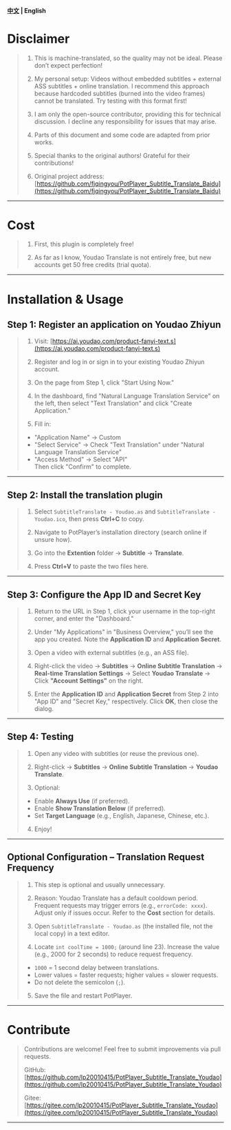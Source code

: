 <h4 align="left">
  <a href="readme.md">中文</a> |
  <b >English</b>
</h4>

# Disclaimer  

> 1. This is machine-translated, so the quality may not be ideal. Please don’t expect perfection!  
>  
> 2. My personal setup: Videos without embedded subtitles + external ASS subtitles + online translation. I recommend this approach because hardcoded subtitles (burned into the video frames) cannot be translated. Try testing with this format first!  
>  
> 3. I am only the open-source contributor, providing this for technical discussion. I decline any responsibility for issues that may arise.  
>  
> 4. Parts of this document and some code are adapted from prior works.  
>  
> 5. Special thanks to the original authors! Grateful for their contributions!  
>  
> 6. Original project address: [https://github.com/fjqingyou/PotPlayer_Subtitle_Translate_Baidu](https://github.com/fjqingyou/PotPlayer_Subtitle_Translate_Baidu)  

---  

# Cost  

> 1. First, this plugin is completely free!  
>  
> 2. As far as I know, Youdao Translate is not entirely free, but new accounts get 50 free credits (trial quota).  

---  

# Installation & Usage  

## Step 1: Register an application on Youdao Zhiyun  

> 1. Visit: [https://ai.youdao.com/product-fanyi-text.s](https://ai.youdao.com/product-fanyi-text.s)  
>  
> 2. Register and log in or sign in to your existing Youdao Zhiyun account.  
>  
> 3. On the page from Step 1, click "Start Using Now."  
>  
> 4. In the dashboard, find "Natural Language Translation Service" on the left, then select "Text Translation" and click "Create Application."  
>  
> 5. Fill in:  
> - "Application Name" → Custom  
> - "Select Service" → Check "Text Translation" under "Natural Language Translation Service"  
> - "Access Method" → Select "API"  
> Then click "Confirm" to complete.  

---  

## Step 2: Install the translation plugin  

> 1. Select `SubtitleTranslate - Youdao.as` and `SubtitleTranslate - Youdao.ico`, then press **Ctrl+C** to copy.  
>  
> 2. Navigate to PotPlayer’s installation directory (search online if unsure how).  
>  
> 3. Go into the **Extention** folder → **Subtitle** → **Translate**.  
>  
> 4. Press **Ctrl+V** to paste the two files here.  

---  

## Step 3: Configure the App ID and Secret Key  

> 1. Return to the URL in Step 1, click your username in the top-right corner, and enter the "Dashboard."  
>  
> 2. Under "My Applications" in "Business Overview," you’ll see the app you created. Note the **Application ID** and **Application Secret**.  
>  
> 3. Open a video with external subtitles (e.g., an ASS file).  
>  
> 4. Right-click the video → **Subtitles** → **Online Subtitle Translation** → **Real-time Translation Settings** → Select **Youdao Translate** → Click **"Account Settings"** on the right.  
>  
> 5. Enter the **Application ID** and **Application Secret** from Step 2 into "App ID" and "Secret Key," respectively. Click **OK**, then close the dialog.  

---  

## Step 4: Testing  

> 1. Open any video with subtitles (or reuse the previous one).  
>  
> 2. Right-click → **Subtitles** → **Online Subtitle Translation** → **Youdao Translate**.  
>  
> 3. Optional:  
> - Enable **Always Use** (if preferred).  
> - Enable **Show Translation Below** (if preferred).  
> - Set **Target Language** (e.g., English, Japanese, Chinese, etc.).  
>  
> 4. Enjoy!  

---  

## Optional Configuration – Translation Request Frequency  

> 1. This step is optional and usually unnecessary.  
>  
> 2. Reason: Youdao Translate has a default cooldown period. Frequent requests may trigger errors (e.g., `errorCode: xxxx`). Adjust only if issues occur. Refer to the **Cost** section for details.  
>  
> 3. Open `SubtitleTranslate - Youdao.as` (the installed file, not the local copy) in a text editor.  
>  
> 4. Locate `int coolTime = 1000;` (around line 23). Increase the value (e.g., 2000 for 2 seconds) to reduce request frequency.  
> - `1000` = 1 second delay between translations.  
> - Lower values = faster requests; higher values = slower requests.  
> - Do not delete the semicolon (`;`).  
>  
> 5. Save the file and restart PotPlayer.  

---  

# Contribute  

> Contributions are welcome! Feel free to submit improvements via pull requests.  
>  
> GitHub: [https://github.com/lp20010415/PotPlayer_Subtitle_Translate_Youdao](https://github.com/lp20010415/PotPlayer_Subtitle_Translate_Youdao)  
>  
> Gitee: [https://gitee.com/lp20010415/PotPlayer_Subtitle_Translate_Youdao](https://gitee.com/lp20010415/PotPlayer_Subtitle_Translate_Youdao)  

---  